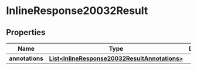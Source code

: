 # InlineResponse20032Result

## Properties
Name | Type | Description | Notes
------------ | ------------- | ------------- | -------------
**annotations** | [**List&lt;InlineResponse20032ResultAnnotations&gt;**](InlineResponse20032ResultAnnotations.md) |  | 
